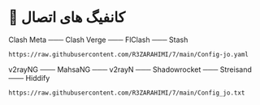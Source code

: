 # 🚀 کانفیگ های اتصال
Clash Meta ─── Clash Verge ─── FlClash ─── Stash

```
https://raw.githubusercontent.com/R3ZARAHIMI/7/main/Config-jo.yaml
```


v2rayNG ─── MahsaNG ─── v2rayN ─── Shadowrocket ─── Streisand ─── Hiddify
```
https://raw.githubusercontent.com/R3ZARAHIMI/7/main/Config_jo.txt
```

